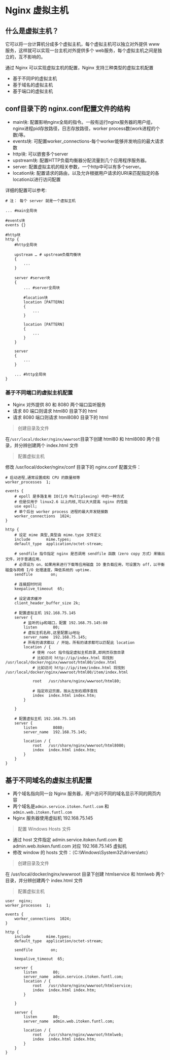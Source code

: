 # Nginx 虚拟主机

## 什么是虚拟主机？

它可以将一台计算机分成多个虚拟主机，每个虚拟主机可以独立对外提供 www 服务，这样就可以实现一台主机对外提供多个 web服务，每个虚拟主机之间是独立的，互不影响的。

通过 Nginx 可以实现虚拟主机的配置，Nginx 支持三种类型的虚拟主机配置

- 基于不同IP的虚拟主机
- 基于域名的虚拟主机
- 基于端口的虚拟主机

## conf目录下的 nginx.conf配置文件的结构

- main块: 配置影响nginx全局的指令。一般有运行nginx服务器的用户组，nginx进程pid存放路径，日志存放路径，worker process数(work进程的个数)等。
- events块: 可配置worker_connections-每个worker能够并发响应的最大请求数
- http块: 可以嵌套多个server
- upstream块: 配置HTTP负载均衡器分配流量到几个应用程序服务器。
- server: 配置虚拟主机的相关参数，一个http中可以有多个server。
- location块: 配置请求的路由，以及允许根据用户请求的URI来匹配指定的各location以进行访问配置

详细的配置可以参考: [](https://blog.csdn.net/tjiyu/article/details/53027619)

```
# 注： 每个 server 就是一个虚拟主机

... #main全局块

#events块
events {}

#http块
http {
    #http全局块

    upstream … # upstream负载均衡块
    {
        ...
    }

    server #server块
    {
        ... #server全局块

        #location块
        location [PATTERN] 
        {
            ...
        }

        location [PATTERN]
        {
            ...
        }
    }

    server
    {
        ...
    }

    ... #http全局块
}
```

### 基于不同端口的虚拟主机配置

- Nginx 对外提供 80 和 8080 两个端口监听服务
- 请求 80 端口则请求 html80 目录下的 html
- 请求 8080 端口则请求 html8080 目录下的 html

>创建目录及文件

在`/usr/local/docker/nginx/wwwroot`目录下创建 html80 和 html8080 两个目录，并分辨创建两个 index.html 文件

>配置虚拟主机

修改 /usr/local/docker/nginx/conf 目录下的 nginx.conf 配置文件：

```shell
# 启动进程,通常设置成和 CPU 的数量相等
worker_processes  1;

events {
    # epoll 是多路复用 IO(I/O Multiplexing) 中的一种方式
    # 但是仅用于 linux2.6 以上内核,可以大大提高 nginx 的性能
    use epoll;
    # 单个后台 worker process 进程的最大并发链接数
    worker_connections  1024;
}

http {
    # 设定 mime 类型,类型由 mime.type 文件定义
    include       mime.types;
    default_type  application/octet-stream;

    # sendfile 指令指定 nginx 是否调用 sendfile 函数（zero copy 方式）来输出文件，对于普通应用，
    # 必须设为 on，如果用来进行下载等应用磁盘 IO 重负载应用，可设置为 off，以平衡磁盘与网络 I/O 处理速度，降低系统的 uptime.
    sendfile        on;
    
    # 连接超时时间
    keepalive_timeout  65;

    # 设定请求缓冲
    client_header_buffer_size 2k;

    # 配置虚拟主机 192.168.75.145
    server {
        # 监听的ip和端口，配置 192.168.75.145:80
        listen       80;
        # 虚拟主机名称,这里配置ip地址
        server_name  192.168.75.145;
        # 所有的请求都以 / 开始，所有的请求都可以匹配此 location
        location / {
            # 使用 root 指令指定虚拟主机目录,即网页存放目录
            # 比如访问 http://ip/index.html 将找到 /usr/local/docker/nginx/wwwroot/html80/index.html
            # 比如访问 http://ip/item/index.html 将找到 /usr/local/docker/nginx/wwwroot/html80/item/index.html

            root   /usr/share/nginx/wwwroot/html80;

            # 指定欢迎页面，按从左到右顺序查找
            index  index.html index.htm;
        }

    }

    # 配置虚拟主机 192.168.75.145
    server {
        listen       8080;
        server_name  192.168.75.145;

        location / {
            root   /usr/share/nginx/wwwroot/html8080;
            index  index.html index.htm;
        }
    }
}
```

## 基于不同域名的虚拟主机配置

- 两个域名指向同一台 Nginx 服务器，用户访问不同的域名显示不同的网页内容
- 两个域名是`admin.service.itoken.funtl.com` 和 `admin.web.itoken.funtl.com`
- Nginx 服务器使用虚拟机 192.168.75.145

>配置 Windows Hosts 文件

- 通过 host 文件指定 admin.service.itoken.funtl.com 和 admin.web.itoken.funtl.com 对应 192.168.75.145 虚拟机
- 修改 window 的 hosts 文件：（C:\Windows\System32\drivers\etc）

>创建目录及文件

在 /usr/local/docker/nginx/wwwroot 目录下创建 htmlservice 和 htmlweb 两个目录，并分辨创建两个 index.html 文件

>配置虚拟主机

```shell
user  nginx;
worker_processes  1;

events {
    worker_connections  1024;
}

http {
    include       mime.types;
    default_type  application/octet-stream;

    sendfile        on;

    keepalive_timeout  65;

    server {
        listen       80;
        server_name  admin.service.itoken.funtl.com;
        location / {
            root   /usr/share/nginx/wwwroot/htmlservice;
            index  index.html index.htm;
        }

    }

    server {
        listen       80;
        server_name  admin.web.itoken.funtl.com;

        location / {
            root   /usr/share/nginx/wwwroot/htmlweb;
            index  index.html index.htm;
        }
    }
}
```
